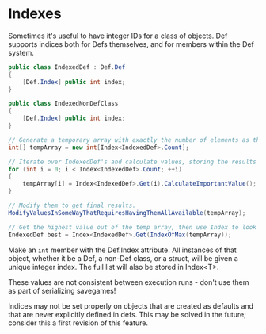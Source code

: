 # Indexes

Sometimes it's useful to have integer IDs for a class of objects. Def supports indices both for Defs themselves, and for members within the Def system.

```cs
public class IndexedDef : Def.Def
{
    [Def.Index] public int index;
}

public class IndexedNonDefClass
{
    [Def.Index] public int index;
}

// Generate a temporary array with exactly the number of elements as there are IndexedDef's.
int[] tempArray = new int[Index<IndexedDef>.Count];

// Iterate over IndexedDef's and calculate values, storing the results in the temp array.
for (int i = 0; i < Index<IndexedDef>.Count; ++i)
{
    tempArray[i] = Index<IndexedDef>.Get(i).CalculateImportantValue();
}

// Modify them to get final results.
ModifyValuesInSomeWayThatRequiresHavingThemAllAvailable(tempArray);

// Get the highest value out of the temp array, then use Index to look up which def it refers to.
IndexedDef best = Index<IndexedDef>.Get(IndexOfMax(tempArray));
```

Make an `int` member with the Def.Index attribute. All instances of that object, whether it be a Def, a non-Def class, or a struct, will be given a unique integer index. The full list will also be stored in Index&lt;T&gt;.

These values are not consistent between execution runs - don't use them as part of serializing savegames!

Indices may not be set properly on objects that are created as defaults and that are never explicitly defined in defs. This may be solved in the future; consider this a first revision of this feature.